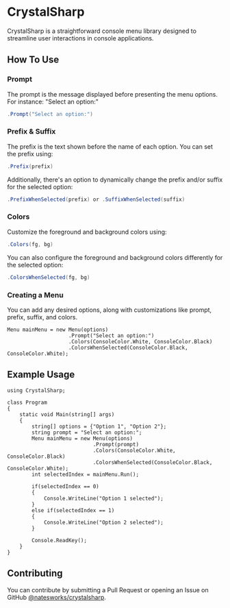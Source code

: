# CrystalSharp

CrystalSharp is a straightforward console menu library designed to streamline user interactions in console applications.

## How To Use

### Prompt

The prompt is the message displayed before presenting the menu options. For instance: "Select an option:"
```cs
.Prompt("Select an option:")
```

### Prefix & Suffix
The prefix is the text shown before the name of each option. You can set the prefix using:
```cs
.Prefix(prefix)
```
Additionally, there's an option to dynamically change the prefix and/or suffix for the selected option:
```cs
.PrefixWhenSelected(prefix) or .SuffixWhenSelected(suffix)
```

### Colors
Customize the foreground and background colors using:
```cs
.Colors(fg, bg)
```
You can also configure the foreground and background colors differently for the selected option:
```cs
.ColorsWhenSelected(fg, bg)
```

### Creating a Menu

You can add any desired options, along with customizations like prompt, prefix, suffix, and colors.
```
Menu mainMenu = new Menu(options)
                    .Prompt("Select an option:")
                    .Colors(ConsoleColor.White, ConsoleColor.Black)
                    .ColorsWhenSelected(ConsoleColor.Black, ConsoleColor.White);
```

## Example Usage

```
using CrystalSharp;

class Program
{
    static void Main(string[] args)
    {
        string[] options = {"Option 1", "Option 2"};
        string prompt = "Select an option:";
        Menu mainMenu = new Menu(options)
                            .Prompt(prompt)
                            .Colors(ConsoleColor.White, ConsoleColor.Black)
                            .ColorsWhenSelected(ConsoleColor.Black, ConsoleColor.White);
        int selectedIndex = mainMenu.Run();

        if(selectedIndex == 0)
        {
            Console.WriteLine("Option 1 selected");
        }
        else if(selectedIndex == 1)
        {
            Console.WriteLine("Option 2 selected");
        }

        Console.ReadKey();
    }
}
```

## Contributing

You can contribute by submitting a Pull Request or opening an Issue on GitHub [@natesworks/crystalsharp](https://github.com/natesworks/crystalsharp).
